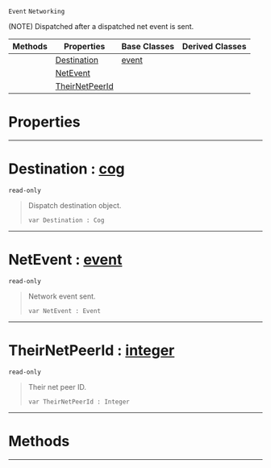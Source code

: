  `Event` `Networking`



(NOTE) Dispatched after a dispatched net event is sent.

|Methods|Properties|Base Classes|Derived Classes|
|---|---|---|---|
| |[ Destination](https://github.com/ZilchEngine/ZilchDocs/blob/master/code_reference/class_reference/neteventsent.md#destination-zilch-engine)|[event](https://github.com/ZilchEngine/ZilchDocs/blob/master/code_reference/class_reference/event.md)| |
| |[ NetEvent](https://github.com/ZilchEngine/ZilchDocs/blob/master/code_reference/class_reference/neteventsent.md#netevent-zilch-engine-doc)| | |
| |[ TheirNetPeerId](https://github.com/ZilchEngine/ZilchDocs/blob/master/code_reference/class_reference/neteventsent.md#theirnetpeerid-zilch-engi)| | |


 #  Properties


---  
 #  Destination : [cog](https://github.com/ZilchEngine/ZilchDocs/blob/master/code_reference/class_reference/cog.md)

 `read-only`

> Dispatch destination object.
> ``` lang=cpp, name=Nada
> var Destination : Cog


---  
 #  NetEvent : [event](https://github.com/ZilchEngine/ZilchDocs/blob/master/code_reference/class_reference/event.md)

 `read-only`

> Network event sent.
> ``` lang=cpp, name=Nada
> var NetEvent : Event


---  
 #  TheirNetPeerId : [integer](https://github.com/ZilchEngine/ZilchDocs/blob/master/code_reference/nada_base_types/integer.md)

 `read-only`

> Their net peer ID.
> ``` lang=cpp, name=Nada
> var TheirNetPeerId : Integer


---  
 #  Methods


---  
 

 